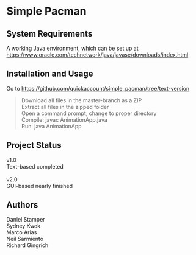 # Simple Pacman

## System Requirements
A working Java environment, which can be set up at https://www.oracle.com/technetwork/java/javase/downloads/index.html 

## Installation and Usage
Go to https://github.com/quickaccount/simple_pacman/tree/text-version <br/>
> Download all files in the master-branch as a ZIP <br/>
> Extract all files in the zipped folder <br/>
> Open a command prompt, change to proper directory <br/>
> Compile: javac AnimationApp.java <br/>
> Run: java AnimationApp <br/>

## Project Status
v1.0 <br/> 
Text-based completed <br/><br/>
v2.0 <br/>
GUI-based nearly finished

## Authors
Daniel Stamper <br/>
Sydney Kwok <br/>
Marco Arias <br/>
Neil Sarmiento <br/>
Richard Gingrich <br/>
